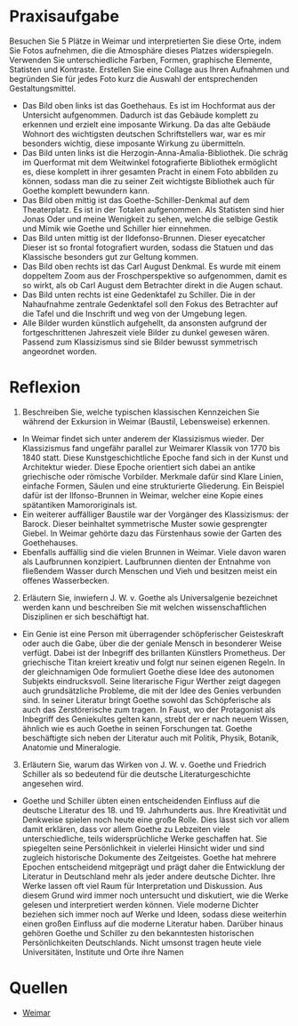 # Praxisaufgabe

Besuchen Sie 5 Plätze in Weimar und interpretierten Sie diese Orte, indem Sie Fotos aufnehmen, die die Atmosphäre dieses Platzes widerspiegeln. Verwenden Sie unterschiedliche Farben, Formen, graphische Elemente, Statisten und Kontraste. Erstellen Sie eine Collage aus Ihren Aufnahmen und begründen Sie für jedes Foto kurz die Auswahl der entsprechenden Gestaltungsmittel.
- Das Bild oben links ist das Goethehaus. Es ist im Hochformat aus der Untersicht aufgenommen. Dadurch ist das Gebäude komplett zu erkennen und erzielt eine imposante Wirkung. Da das alte Gebäude Wohnort des wichtigsten deutschen Schriftstellers war, war es mir besonders wichtig, diese imposante Wirkung zu übermitteln.
- Das Bild unten links ist die Herzogin-Anna-Amalia-Bibliothek. Die schräg im Querformat mit dem Weitwinkel fotografierte Bibliothek ermöglicht es, diese komplett in ihrer gesamten Pracht in einem Foto abbilden zu können, sodass man die zu seiner Zeit wichtigste Bibliothek auch für Goethe komplett bewundern kann.
- Das Bild oben mittig ist das Goethe-Schiller-Denkmal auf dem Theaterplatz. Es ist in der Totalen aufgenommen. Als Statisten sind hier Jonas Oder und meine Wenigkeit zu sehen, welche die selbige Gestik und Mimik wie Goethe und Schiller hier einnehmen.
- Das Bild unten mittig ist der Ildefonso-Brunnen. Dieser eyecatcher Dieser ist so frontal fotografiert wurden, sodass die Statuen und das Klassische besonders gut zur Geltung kommen.
- Das Bild oben rechts ist das Carl August Denkmal. Es wurde mit einem doppeltem Zoom aus der Froschperspektive so aufgenommen, damit es so wirkt, als ob Carl August dem Betrachter direkt in die Augen schaut.
- Das Bild unten rechts ist eine Gedenktafel zu Schiller. Die in der Nahaufnahme zentrale Gedenktafel soll den Fokus des Betrachter auf die Tafel und die Inschrift und weg von der Umgebung legen.
- Alle Bilder wurden künstlich aufgehellt, da ansonsten aufgrund der fortgeschrittenen Jahreszeit viele Bilder zu dunkel gewesen wären. Passend zum Klassizismus sind sie Bilder bewusst symmetrisch angeordnet worden.

# Reflexion

1.  Beschreiben Sie, welche typischen klassischen Kennzeichen Sie während der Exkursion in Weimar (Baustil, Lebensweise) erkennen.
- In Weimar findet sich unter anderem der Klassizismus wieder. Der Klassizismus fand ungefähr parallel zur Weimarer Klassik von 1770 bis 1840 statt. Diese Kunstgeschichtliche Epoche fand sich in der Kunst und Architektur wieder. Diese Epoche orientiert sich dabei an antike griechische oder römische Vorbilder. Merkmale dafür sind Klare Linien, einfache Formen, Säulen und eine strukturierte Gliederung. Ein Beispiel dafür ist der Ilfonso-Brunnen in Weimar, welcher eine Kopie eines spätantiken Mamororiginals ist.
- Ein weiterer auffälliger Baustile war der Vorgänger des Klassizismus: der Barock. Dieser beinhaltet symmetrische Muster sowie gesprengter Giebel. In Weimar gehörte dazu das Fürstenhaus sowie der Garten des Goethehauses.
- Ebenfalls auffällig sind die vielen Brunnen in Weimar. Viele davon waren als Laufbrunnen konzipiert. Laufbrunnen dienten der Entnahme von fließendem Wasser durch Menschen und Vieh und besitzen meist ein offenes Wasserbecken.
2.  Erläutern Sie, inwiefern J. W. v. Goethe als Universalgenie bezeichnet werden kann und beschreiben Sie mit welchen wissenschaftlichen Disziplinen er sich beschäftigt hat.
- Ein Genie ist eine Person mit überragender schöpferischer Geisteskraft oder auch die Gabe, über die der geniale Mensch in besonderer Weise verfügt. Dabei ist der Inbegriff des brillanten Künstlers Prometheus. Der griechische Titan kreiert kreativ und folgt nur seinen eigenen Regeln. In der gleichnamigen Ode formuliert Goethe diese Idee des autonomen Subjekts eindrucksvoll. Seine literarische Figur Werther zeigt dagegen auch grundsätzliche Probleme, die mit der Idee des Genies verbunden sind. In seiner Literatur bringt Goethe sowohl das Schöpferische als auch das Zerstörerische zum tragen. In Faust, wo der Protagonist als Inbegriff des Geniekultes gelten kann, strebt der er nach neuem Wissen, ähnlich wie es auch Goethe in seinen Forschungen tat. Goethe beschäftigte sich neben der Literatur auch mit Politik, Physik, Botanik, Anatomie und Mineralogie.
3.  Erläutern Sie, warum das Wirken von J. W. v. Goethe und Friedrich Schiller als so bedeutend für die deutsche Literaturgeschichte angesehen wird.
- Goethe und Schiller übten einen entscheidenden Einfluss auf die deutsche Literatur des 18. und 19. Jahrhunderts aus. Ihre Kreativität und Denkweise spielen noch heute eine große Rolle. Dies lässt sich vor allem damit erklären, dass vor allem Goethe zu Lebzeiten viele unterschiedliche, teils widersprüchliche Werke geschaffen hat. Sie spiegelten seine Persönlichkeit in vielerlei Hinsicht wider und sind zugleich historische Dokumente des Zeitgeistes. Goethe hat mehrere Epochen entscheidend mitgeprägt und prägt daher die Entwicklung der Literatur in Deutschland mehr als jeder andere deutsche Dichter. Ihre Werke lassen oft viel Raum für Interpretation und Diskussion. Aus diesem Grund wird immer noch untersucht und diskutiert, wie die Werke gelesen und interpretiert werden können. Viele moderne Dichter beziehen sich immer noch auf Werke und Ideen, sodass diese weiterhin einen großen Einfluss auf die moderne Literatur haben. Darüber hinaus gehören Goethe und Schiller zu den bekanntesten historischen Persönlichkeiten Deutschlands. Nicht umsonst tragen heute viele Universitäten, Institute und Orte ihre Namen

# Quellen

- [Weimar](https://www.weimar.de/kultur/sehenswuerdigkeiten/bauten-denkmale-brunnen/)